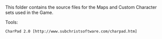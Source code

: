 This folder contains the source files for the Maps
and Custom Character sets used in the Game.

Tools:

    CharPad 2.0 [http://www.subchristsoftware.com/charpad.htm]
